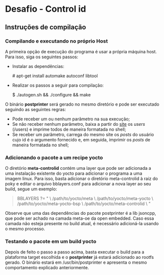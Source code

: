 # Desafio - Control id
## Instruções de compilação
### Compilando e executando no próprio Host

A primeira opção de execução do programa é usar a própria máquina host. Para isso, siga os seguintes passos:

 - Instalar as dependências:

    \# apt-get install automake autoconf libtool

 - Realizar os passos a seguir para compilação:

    $ ./autogen.sh && ./configure && make

O binário **postprinter** será gerado no mesmo diretório e pode ser executado seguindo as seguintes regras:

- Pode receber um ou nenhum parâmetro na sua execução;
-   Se não receber nenhum parâmetro, baixa a partir do [site](https://jsonplaceholder.typicode.com/) os _users_ (/users) e imprime todos de maneira formatada no shell;
-   Se receber um parâmetro, carrega do mesmo site os _posts_ do usuário cujo id é o argumento fornecido e, em seguida, imprimir os _posts_ de maneira formatada no shell;

### Adicionando o pacote a um recipe yocto
O diretório **meta-controlid** contém uma layer que pode ser adicionada a uma instalação existente do yocto para adicionar o programa a uma imagem linux. Para isso, basta adicionar o diretório meta-controlid à raiz do poky e editar o arquivo bblayers.conf para adicionar a nova layer ao seu build, segue um exemplo:

>   BBLAYERS ?= " \\
    /path/to/yocto/meta \\
    /path/to/yocto/meta-yocto \\
    /path/to/yocto/meta-yocto-bsp \\
    /path/to/yocto/meta-controlid \\
    "

Observe que uma das dependências do pacote postprinter é a lib jsoncpp, que pode ser achado na camada meta-oe da open embedded. Caso essa camada não esteja presente no build atual, é necessário adicioná-la usando o mesmo processo.
### Testando o pacote em um build yocto
Depois de feito o passo a passo acima, basta executar o build para a plataforma target escolhida e o **postprinter** já estará adicionado ao rootfs gerado. O binário estará em /usr/bin/postprinter e apresenta o mesmo comportamento explicado anteriormente.